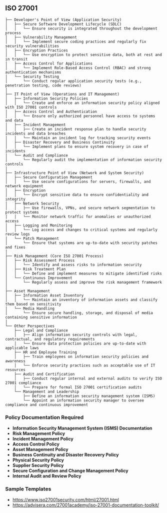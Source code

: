 ## ISO 27001

```Tree Structure
├── Developer's Point of View (Application Security)
│   ├── Secure Software Development Lifecycle (SDLC)
│   │   └── Ensure security is integrated throughout the development process
│   ├── Vulnerability Management
│   │   └── Implement secure coding practices and regularly fix security vulnerabilities
│   ├── Encryption Practices
│   │   └── Use encryption to protect sensitive data, both at rest and in transit
│   ├── Access Control for Applications
│   │   └── Implement Role-Based Access Control (RBAC) and strong authentication mechanisms
│   └── Security Testing
│       └── Conduct regular application security tests (e.g., penetration testing, code reviews)
│
├── IT Point of View (Operations and IT Management)
│   ├── Information Security Policies
│   │   └── Create and enforce an information security policy aligned with ISO 27001 controls
│   ├── Access Control and Authentication
│   │   └── Ensure only authorized personnel have access to systems and data
│   ├── Incident Management
│   │   ├── Create an incident response plan to handle security incidents and data breaches
│   │   └── Maintain an incident log for tracking security events
│   ├── Disaster Recovery and Business Continuity
│   │   └── Implement plans to ensure system recovery in case of incidents
│   └── Audit and Compliance
│       └── Regularly audit the implementation of information security controls
│
├── Infrastructure Point of View (Network and System Security)
│   ├── Secure Configuration Management
│   │   └── Use secure configurations for servers, firewalls, and network equipment
│   ├── Encryption
│   │   └── Encrypt sensitive data to ensure confidentiality and integrity
│   ├── Network Security
│   │   ├── Use firewalls, VPNs, and secure network segmentation to protect systems
│   │   └── Monitor network traffic for anomalies or unauthorized access
│   ├── Logging and Monitoring
│   │   └── Log access and changes to critical systems and regularly review logs
│   └── Patch Management
│       └── Ensure that systems are up-to-date with security patches and fixes
│
├── Risk Management (Core ISO 27001 Process)
│   ├── Risk Assessment Process
│   │   └── Identify and assess risks to information security
│   ├── Risk Treatment Plan
│   │   └── Define and implement measures to mitigate identified risks
│   └── Continuous Improvement
│       └── Regularly assess and improve the risk management framework
│
├── Asset Management
│   ├── Information Asset Inventory
│   │   └── Maintain an inventory of information assets and classify them based on sensitivity
│   └── Media Handling
│       └── Ensure secure handling, storage, and disposal of media containing sensitive information
│
└── Other Perspectives
    ├── Legal and Compliance
    │   ├── Align information security controls with legal, contractual, and regulatory requirements
    │   └── Ensure data protection policies are up-to-date with applicable laws
    ├── HR and Employee Training
    │   ├── Train employees on information security policies and awareness
    │   └── Enforce security practices such as acceptable use of IT resources
    ├── Audit and Certification
    │   ├── Conduct regular internal and external audits to verify ISO 27001 compliance
    │   └── Prepare for formal ISO 27001 certification audits
    └── Management and Leadership
        ├── Define an information security management system (ISMS)
        └── Appoint an information security manager to oversee compliance and continuous improvement
```

### Policy Documentation Required

-   **Information Security Management System (ISMS) Documentation**
-   **Risk Management Policy**
-   **Incident Management Policy**
-   **Access Control Policy**
-   **Asset Management Policy**
-   **Business Continuity and Disaster Recovery Policy**
-   **Physical Security Policy**
-   **Supplier Security Policy**
-   **Secure Configuration and Change Management Policy**
-   **Internal Audit and Review Policy**

### Sample Templates

-   https://www.iso27001security.com/html/27001.html
-   https://advisera.com/27001academy/iso-27001-documentation-toolkit/
